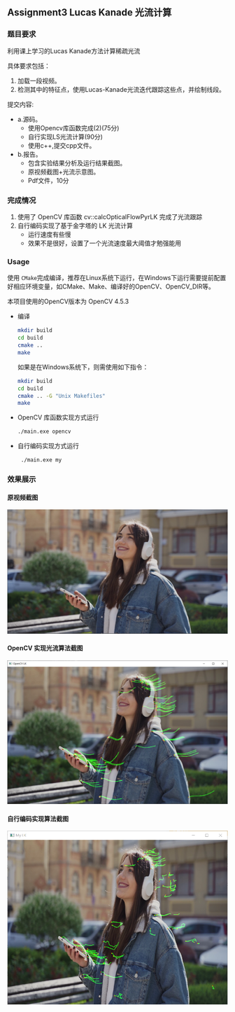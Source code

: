 ## Assignment3 Lucas Kanade  光流计算

### 题目要求

利用课上学习的Lucas Kanade方法计算稀疏光流

具体要求包括：

1. 加载一段视频。
2. 检测其中的特征点，使用Lucas-Kanade光流迭代跟踪这些点，并绘制线段。

提交内容:

+ a.源码。
  + 使用Opencv库函数完成(2)(75分)
  + 自行实现LS光流计算(90分)
  + 使用c++,提交cpp文件。
+ b.报告。
  + 包含实验结果分析及运行结果截图。
  + 原视频截图+光流示意图。
  + Pdf文件，10分

### 完成情况

1. 使用了 OpenCV 库函数 cv::calcOpticalFlowPyrLK 完成了光流跟踪
2. 自行编码实现了基于金字塔的 LK 光流计算
   + 运行速度有些慢
   + 效果不是很好，设置了一个光流速度最大阈值才勉强能用

### Usage

使用 `CMake`完成编译，推荐在Linux系统下运行，在Windows下运行需要提前配置好相应环境变量，如CMake、Make、编译好的OpenCV、OpenCV_DIR等。

本项目使用的OpenCV版本为 OpenCV 4.5.3

+ 编译

  ```bash
  mkdir build
  cd build
  cmake ..
  make
  ```

  如果是在Windows系统下，则需使用如下指令：

  ```bash
  mkdir build
  cd build
  cmake .. -G "Unix Makefiles"
  make
  ```
+ OpenCV 库函数实现方式运行

  ```bash
  ./main.exe opencv
  ```
+ 自行编码实现方式运行

  ```bash
   ./main.exe my
  ```

### 效果展示

#### 原视频截图

<img src="assets/raw.png" alt="image-20230305201053547" style="zoom:50%;" />

#### OpenCV 实现光流算法截图

<img src="assets/opencv1.png" alt="image-20230305201053547" style="zoom:50%;" />

#### 自行编码实现算法截图

<img src="assets/myLK.png" alt="image-20230305201053547" style="zoom:70%;" />
